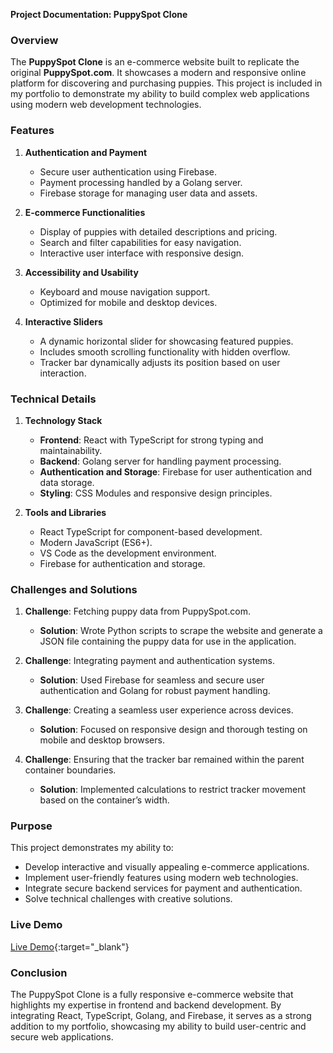 **Project Documentation: PuppySpot Clone**

### Overview
The **PuppySpot Clone** is an e-commerce website built to replicate the original **PuppySpot.com**. It showcases a modern and responsive online platform for discovering and purchasing puppies. This project is included in my portfolio to demonstrate my ability to build complex web applications using modern web development technologies.

### Features
1. **Authentication and Payment**
   - Secure user authentication using Firebase.
   - Payment processing handled by a Golang server.
   - Firebase storage for managing user data and assets.

2. **E-commerce Functionalities**
   - Display of puppies with detailed descriptions and pricing.
   - Search and filter capabilities for easy navigation.
   - Interactive user interface with responsive design.

3. **Accessibility and Usability**
   - Keyboard and mouse navigation support.
   - Optimized for mobile and desktop devices.

4. **Interactive Sliders**
   - A dynamic horizontal slider for showcasing featured puppies.
   - Includes smooth scrolling functionality with hidden overflow.
   - Tracker bar dynamically adjusts its position based on user interaction.


### Technical Details
1. **Technology Stack**
   - **Frontend**: React with TypeScript for strong typing and maintainability.
   - **Backend**: Golang server for handling payment processing.
   - **Authentication and Storage**: Firebase for user authentication and data storage.
   - **Styling**: CSS Modules and responsive design principles.

2. **Tools and Libraries**
   - React TypeScript for component-based development.
   - Modern JavaScript (ES6+).
   - VS Code as the development environment.
   - Firebase for authentication and storage.


### Challenges and Solutions
1. **Challenge**: Fetching puppy data from PuppySpot.com.
   - **Solution**: Wrote Python scripts to scrape the website and generate a JSON file containing the puppy data for use in the application.

2. **Challenge**: Integrating payment and authentication systems.
   - **Solution**: Used Firebase for seamless and secure user authentication and Golang for robust payment handling.

3. **Challenge**: Creating a seamless user experience across devices.
   - **Solution**: Focused on responsive design and thorough testing on mobile and desktop browsers.

4. **Challenge**: Ensuring that the tracker bar remained within the parent container boundaries.
   - **Solution**: Implemented calculations to restrict tracker movement based on the container’s width.


### Purpose
This project demonstrates my ability to:
- Develop interactive and visually appealing e-commerce applications.
- Implement user-friendly features using modern web technologies.
- Integrate secure backend services for payment and authentication.
- Solve technical challenges with creative solutions.

### Live Demo
[Live Demo](https://puppy-spot-clone.vercel.app/){:target="_blank"}

### Conclusion
The PuppySpot Clone is a fully responsive e-commerce website that highlights my expertise in frontend and backend development. By integrating React, TypeScript, Golang, and Firebase, it serves as a strong addition to my portfolio, showcasing my ability to build user-centric and secure web applications.
